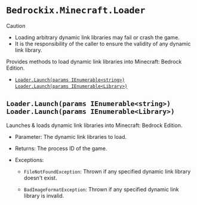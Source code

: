 # `Bedrockix.Minecraft.Loader`

> [!CAUTION]
> - Loading arbitrary dynamic link libraries may fail or crash the game.
> - It is the responsibility of the caller to ensure the validity of any dynamic link library.

Provides methods to load dynamic link libraries into Minecraft: Bedrock Edition.

- [`Loader.Launch(params IEnumerable<string>)`<br>`Loader.Launch(params IEnumerable<Library>)`](#loaderlaunchparams-ienumerablestringloaderlaunchparams-ienumerablelibrary)

## `Loader.Launch(params IEnumerable<string>)`<br>`Loader.Launch(params IEnumerable<Library>)`

Launches & loads dynamic link libraries into Minecraft: Bedrock Edition.

- Parameter: The dynamic link libraries to load.

- Returns: The process ID of the game.

- Exceptions:

    - `FileNotFoundException`: Thrown if any specified dynamic link library doesn't exist.

    - `BadImageFormatException`: Thrown if any specified dynamic link library is invalid. 
